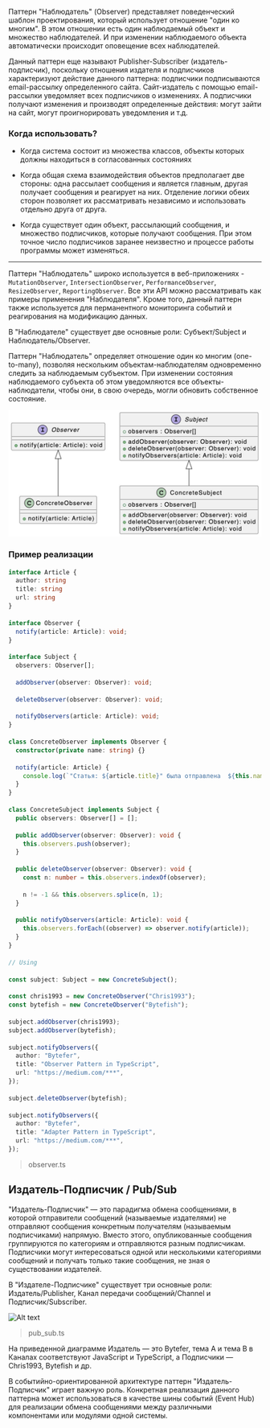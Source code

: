 
Паттерн "Наблюдатель" (Observer) представляет поведенческий шаблон проектирования, который использует отношение "один ко многим". В этом отношении есть один наблюдаемый объект и множество наблюдателей. И при изменении наблюдаемого объекта автоматически происходит оповещение всех наблюдателей.

Данный паттерн еще называют Publisher-Subscriber (издатель-подписчик), поскольку отношения издателя и подписчиков характеризуют действие данного паттерна: подписчики подписываются email-рассылку определенного сайта. Сайт-издатель с помощью email-рассылки уведомляет всех подписчиков о изменениях. А подписчики получают изменения и производят определенные действия: могут зайти на сайт, могут проигнорировать уведомления и т.д.

### Когда использовать?

- Когда система состоит из множества классов, объекты которых должны находиться в согласованных состояниях

- Когда общая схема взаимодействия объектов предполагает две стороны: одна рассылает сообщения и является главным, другая получает сообщения и реагирует на них. Отделение логики обеих сторон позволяет их рассматривать независимо и использовать отдельно друга от друга.

- Когда существует один объект, рассылающий сообщения, и множество подписчиков, которые получают сообщения. При этом точное число подписчиков заранее неизвестно и процессе работы программы может изменяться.

---

Паттерн "Наблюдатель" широко используется в веб-приложениях - `MutationObserver`, `IntersectionObserver`, `PerformanceObserver`, `ResizeObserver`, `ReportingObserver`. Все эти API можно рассматривать как примеры применения "Наблюдателя". Кроме того, данный паттерн также используется для перманентного мониторинга событий и реагирования на модификацию данных.

В "Наблюдателе" существует две основные роли: Субъект/Subject и Наблюдатель/Observer.

Паттерн "Наблюдатель" определяет отношение один ко многим (one-to-many), позволяя нескольким объектам-наблюдателям одновременно следить за наблюдаемым субъектом. При изменении состояния наблюдаемого субъекта об этом уведомляются все объекты-наблюдатели, чтобы они, в свою очередь, могли обновить собственное состояние.

![Alt text](./assets/Наблюдатель%20~%20Observer.png)

### Пример реализации

```ts
interface Article {
  author: string
  title: string
  url: string
}

interface Observer {
  notify(article: Article): void;
}

interface Subject {
  observers: Observer[];

  addObserver(observer: Observer): void;

  deleteObserver(observer: Observer): void;

  notifyObservers(article: Article): void;
}

class ConcreteObserver implements Observer {
  constructor(private name: string) {}

  notify(article: Article) {
    console.log(`"Статья: ${article.title}" была отправлена  ${this.name}.`);
  }
}

class ConcreteSubject implements Subject {
  public observers: Observer[] = [];

  public addObserver(observer: Observer): void {
    this.observers.push(observer);
  }

  public deleteObserver(observer: Observer): void {
    const n: number = this.observers.indexOf(observer);

    n != -1 && this.observers.splice(n, 1);
  }

  public notifyObservers(article: Article): void {
    this.observers.forEach((observer) => observer.notify(article));
  }
}

// Using

const subject: Subject = new ConcreteSubject();

const chris1993 = new ConcreteObserver("Chris1993");
const bytefish = new ConcreteObserver("Bytefish");

subject.addObserver(chris1993);
subject.addObserver(bytefish);

subject.notifyObservers({
  author: "Bytefer",
  title: "Observer Pattern in TypeScript",
  url: "https://medium.com/***",
});

subject.deleteObserver(bytefish);

subject.notifyObservers({
  author: "Bytefer",
  title: "Adapter Pattern in TypeScript",
  url: "https://medium.com/***",
});
```
> observer.ts

## Издатель-Подписчик / Pub/Sub

"Издатель-Подписчик" — это парадигма обмена сообщениями, в которой отправители сообщений (называемые издателями) не отправляют сообщения конкретным получателям (называемым подписчиками) напрямую. Вместо этого, опубликованные сообщения группируются по категориям и отправляются разным подписчикам. Подписчики могут интересоваться одной или несколькими категориями сообщений и получать только такие сообщения, не зная о существовании издателей.

В "Издателе-Подписчике" существует три основные роли: Издатель/Publisher, Канал передачи сообщений/Channel и Подписчик/Subscriber.

![Alt text](Издатель-Подписчик%20~%20Pub%20Sub.png)

> pub_sub.ts

На приведенной диаграмме Издатель — это Bytefer, тема A и тема B в Каналах соответствуют JavaScript и TypeScript, а Подписчики — Chris1993, Bytefish и др.

В событийно-ориентированной архитектуре паттерн "Издатель-Подписчик" играет важную роль. Конкретная реализация данного паттерна может использоваться в качестве шины событий (Event Hub) для реализации обмена сообщениями между различными компонентами или модулями одной системы.
